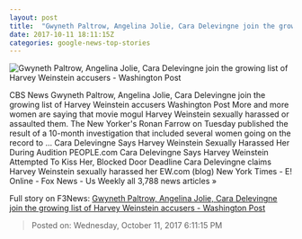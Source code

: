 ```yaml
---
layout: post
title:  "Gwyneth Paltrow, Angelina Jolie, Cara Delevingne join the growing list of Harvey Weinstein accusers - Washington Post"
date: 2017-10-11 18:11:15Z
categories: google-news-top-stories
---
```


![Gwyneth Paltrow, Angelina Jolie, Cara Delevingne join the growing list of Harvey Weinstein accusers - Washington Post](https://img.washingtonpost.com/rf/image_1484w/2010-2019/WashingtonPost/2017/10/10/Style/Videos/Images/t_1507633025731_name_gettyimages_weinstein_profile_copy.jpg?t=20170517)

CBS News Gwyneth Paltrow, Angelina Jolie, Cara Delevingne join the growing list of Harvey Weinstein accusers Washington Post More and more women are saying that movie mogul Harvey Weinstein sexually harassed or assaulted them. The New Yorker's Ronan Farrow on Tuesday published the result of a 10-month investigation that included several women going on the record to ... Cara Delevingne Says Harvey Weinstein Sexually Harassed Her During Audition PEOPLE.com Cara Delevingne Says Harvey Weinstein Attempted To Kiss Her, Blocked Door Deadline Cara Delevingne claims Harvey Weinstein sexually harassed her EW.com (blog) New York Times - E! Online - Fox News - Us Weekly all 3,788 news articles »


Full story on F3News: [Gwyneth Paltrow, Angelina Jolie, Cara Delevingne join the growing list of Harvey Weinstein accusers - Washington Post](http://www.f3nws.com/n/zcRnJ)

> Posted on: Wednesday, October 11, 2017 6:11:15 PM
